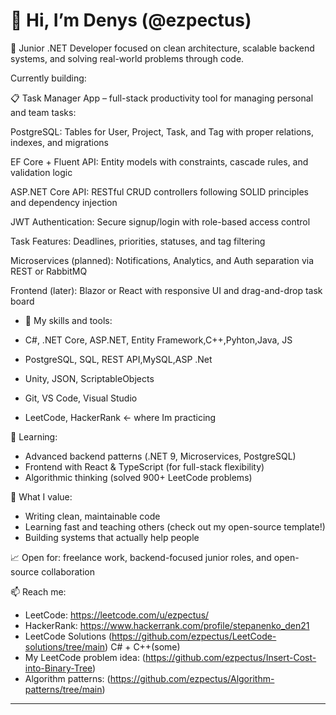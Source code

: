 # 👋 Hi, I’m Denys (@ezpectus)

🔧 Junior .NET Developer focused on clean architecture, scalable backend systems, and solving real-world problems through code.

  Currently building:

📋 Task Manager App – full-stack productivity tool for managing personal and team tasks:

PostgreSQL: Tables for User, Project, Task, and Tag with proper relations, indexes, and migrations

EF Core + Fluent API: Entity models with constraints, cascade rules, and validation logic

ASP.NET Core API: RESTful CRUD controllers following SOLID principles and dependency injection

JWT Authentication: Secure signup/login with role-based access control

Task Features: Deadlines, priorities, statuses, and tag filtering

Microservices (planned): Notifications, Analytics, and Auth separation via REST or RabbitMQ

Frontend (later): Blazor or React with responsive UI and drag-and-drop task board
    


- 🧰 My skills and  tools:

- C#, .NET Core, ASP.NET, Entity Framework,C++,Pyhton,Java, JS
- PostgreSQL, SQL, REST API,MySQL,ASP .Net 
- Unity, JSON, ScriptableObjects
- Git, VS Code, Visual Studio
- LeetCode, HackerRank <- where Im practicing

🧠 Learning:
- Advanced backend patterns (.NET 9, Microservices, PostgreSQL)
- Frontend with React & TypeScript (for full-stack flexibility)
- Algorithmic thinking (solved 900+ LeetCode problems)

🎯 What I value:
- Writing clean, maintainable code
- Learning fast and teaching others (check out my open-source template!)
- Building systems that actually help people

📈 Open for: freelance work, backend-focused junior roles, and open-source collaboration

📫 Reach me:
- LeetCode: https://leetcode.com/u/ezpectus/
- HackerRank: https://www.hackerrank.com/profile/stepanenko_den21
- LeetCode Solutions (https://github.com/ezpectus/LeetCode-solutions/tree/main) C# + C++(some)
- My LeetCode problem idea: (https://github.com/ezpectus/Insert-Cost-into-Binary-Tree)
- Algorithm patterns: (https://github.com/ezpectus/Algorithm-patterns/tree/main)



---
